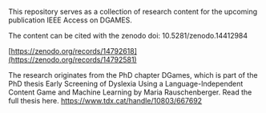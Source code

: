 This repository serves as a collection of research content for the upcoming publication IEEE Access on DGAMES.

The content can be cited with the zenodo doi: 10.5281/zenodo.14412984 

[https://zenodo.org/records/14792618](https://zenodo.org/records/14792581)

The research originates from the PhD chapter DGames, which is part of the PhD thesis Early Screening of Dyslexia Using a Language-Independent Content Game and Machine Learning by Maria Rauschenberger. Read the full thesis here.
https://www.tdx.cat/handle/10803/667692
